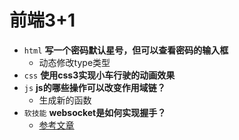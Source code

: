 # 前端3+1
- `html` **写一个密码默认星号，但可以查看密码的输入框**
  - 动态修改type类型
- `css` **使用css3实现小车行驶的动画效果**
- `js` **js的哪些操作可以改变作用域链？**
  - 生成新的函数
- `软技能` **websocket是如何实现握手？**
  - [参考文章](https://blog.csdn.net/chuanyu/article/details/46455697)
